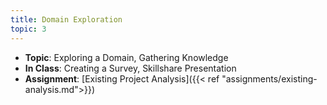```yaml
---
title: Domain Exploration
topic: 3
---
```

- **Topic**: Exploring a Domain, Gathering Knowledge
- **In Class**: Creating a Survey, Skillshare Presentation
- **Assignment**: [Existing Project Analysis]({{< ref "assignments/existing-analysis.md">}})

